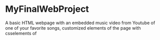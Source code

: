 # MyFinalWebProject
A basic HTML webpage with an embedded music video from Youtube of one of your favorite songs, customized elements of the page with csselements of 
